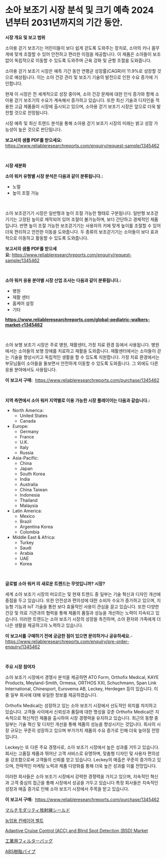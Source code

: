<p><h1>소아 보조기 시장 분석 및 크기 예측 2024년부터 2031년까지의 기간 동안.</h1></p><p><strong>시장 개요 및 보고 범위</strong></p>
<p><p>소아용 걷기 보조기는 어린이들이 보다 쉽게 걷도록 도와주는 장치로, 소아의 키나 몸무게에 맞게 조절할 수 있어 안전하고 편리한 이점을 제공합니다. 이 제품은 소아들이 보조 없이 독립적으로 이동할 수 있도록 도와주며 근육 강화 및 균형 조절을 도와줍니다.</p><p>소아용 걷기 보조기 시장은 예측 기간 동안 연평균 성장률(CAGR)이 11.9%로 성장할 것으로 예상됩니다. 이는 소아 건강 관리 및 보조기 기술의 발전으로 인한 수요 증가에 기인합니다.</p><p>현재 이 시장은 전 세계적으로 성장 중이며, 소아 건강 문제에 대한 인식 증가와 함께 소아용 걷기 보조기의 수요가 계속해서 증가하고 있습니다. 또한 최신 기술과 디자인을 적용한 고급 제품들이 시장에 출시되고 있으며, 소아용 걷기 보조기 시장은 앞으로 더욱 발전할 것으로 전망됩니다.</p><p>시장 예측 및 최신 트렌드 분석을 통해 소아용 걷기 보조기 시장의 미래는 밝고 성장 가능성이 높은 것으로 판단됩니다.</p></p>
<p><strong>보고서의 샘플 PDF를 받으세요:</strong> <a href="https://www.reliableresearchreports.com/enquiry/request-sample/1345462">https://www.reliableresearchreports.com/enquiry/request-sample/1345462</a></p>
<p>&nbsp;</p>
<p><strong>시장 세분화</strong></p>
<p><strong>소아 워커 유형별 시장 분석은 다음과 같이 분류됩니다.:</strong></p>
<p><ul><li>노멀</li><li>높이 조절 가능</li></ul></p>
<p>&nbsp;</p>
<p><p>소아 보조걷기기 시장은 일반형과 높이 조절 가능한 형태로 구분됩니다. 일반형 보조걷기기는 고정된 높이로 제작되어 있어 조절이 불가능하며, 보다 간단하고 경제적인 제품입니다. 반면 높이 조절 가능한 보조걷기기는 사용자의 키에 맞게 높이를 조절할 수 있어 더욱 편리하고 안전한 이동을 도와줍니다. 두 종류의 보조걷기기는 소아들이 보다 효과적으로 이동하고 활동할 수 있도록 도와줍니다.</p></p>
<p><strong>보고서의 샘플 PDF를 받으세요:</strong>&nbsp;<a href="https://www.reliableresearchreports.com/enquiry/request-sample/1345462">https://www.reliableresearchreports.com/enquiry/request-sample/1345462</a></p>
<p>&nbsp;</p>
<p><strong> 소아 워커 응용 분야별 시장 산업 조사는 다음과 같이 분류됩니다.:</strong></p>
<p><ul><li>병원</li><li>재활 센터</li><li>홈케어 설정</li><li>기타</li></ul></p>
<p><strong><a href="https://www.reliableresearchreports.com/global-pediatric-walkers-market-r1345462">https://www.reliableresearchreports.com/global-pediatric-walkers-market-r1345462</a></strong></p>
<p>&nbsp;</p>
<p><p>소아 보행 보조기 시장은 주로 병원, 재활센터, 가정 치료 환경 등에서 사용됩니다. 병원에서는 소아들의 보행 장애를 치료하고 재활을 도와줍니다. 재활센터에서는 소아들이 걷는 기술을 향상시키고 독립적인 생활을 할 수 있도록 지원합니다. 가정 치료 환경에서는 부모님들이 소아들을 돌보면서 안전하게 이동할 수 있도록 도와줍니다. 그 외에도 다른 응용 분야에서도 사용됩니다.</p></p>
<p><strong>이 보고서 구매:</strong>&nbsp; <a href="https://www.reliableresearchreports.com/purchase/1345462">https://www.reliableresearchreports.com/purchase/1345462</a></p>
<p>&nbsp;</p>
<p><strong>지역 측면에서 소아 워커 지역별로 이용 가능한 시장 플레이어는 다음과 같습니다.:</strong></p>
<p><ul>
    <li>
        North America:
        <ul>
            <li>United States</li>
            <li>Canada</li>
        </ul>
    </li>
    <li>
        Europe:
        <ul>
            <li>Germany</li>
            <li>France</li>
            <li>U.K.</li>
            <li>Italy</li>
            <li>Russia</li>
        </ul>
    </li>
    <li>
        Asia-Pacific:
        <ul>
            <li>China</li>
            <li>Japan</li>
            <li>South Korea</li>
            <li>India</li>
            <li>Australia</li>
            <li>China Taiwan</li>
            <li>Indonesia</li>
            <li>Thailand</li>
            <li>Malaysia</li>
        </ul>
    </li>
    <li>
        Latin America:
        <ul>
            <li>Mexico</li>
            <li>Brazil</li>
            <li>Argentina Korea</li>
            <li>Colombia</li>
        </ul>
    </li>
    <li>
        Middle East & Africa:
        <ul>
            <li>Turkey</li>
            <li>Saudi</li>
            <li>Arabia</li>
            <li>UAE</li>
            <li>Korea</li>
        </ul>
    </li>
    </ul></p>
<p>&nbsp;</p>
<p><strong>글로벌 소아 워커 의 새로운 트렌드는 무엇입니까? 시장?</strong></p>
<p><p>세계 소아 보조기 시장의 떠오르는 및 현재 트렌드 중 일부는 기술 혁신과 디자인 개선에 중점을 두고 있습니다. 또한 안전성과 편의성에 대한 소비자 수요가 증가하고 있으며, 지능형 기능과 IoT 기술을 통한 보다 효율적인 사용이 관심을 끌고 있습니다. 또한 다양한 건강 및 의료 기관과의 협력을 통해 제품의 품질과 성능을 개선하는 노력이 지속되고 있습니다. 이러한 트렌드는 소아 보조기 시장의 성장을 촉진하며, 소아 환자와 가족에게 더 나은 생활을 제공하고자 노력하고 있습니다.</p></p>
<p><strong>이 보고서를 구매하기 전에 궁금한 점이 있으면 문의하거나 공유하세요.</strong>- <a href="https://www.reliableresearchreports.com/enquiry/pre-order-enquiry/1345462">https://www.reliableresearchreports.com/enquiry/pre-order-enquiry/1345462</a></p>
<p>&nbsp;</p>
<p><strong>주요 시장 참여자</strong></p>
<p><p>소아 보조기 시장에서 경쟁사 분석을 제공하면 ATO Form, Orthofix Medical, KAYE Products, Meyland-Smith, Ormesa, ORTHOS XXI, Schuchmann, Span Link International, Chinesport, Eurovema AB, Leckey, Herdegen 등이 있습니다. 이 중 일부 회사에 대해 유일한 정보를 제공하겠습니다.</p><p>Orthofix Medical는 성장하고 있는 소아 보조기 시장에서 선도적인 위치를 차지하고 있습니다. 고객들 사이에서 신뢰성과 품질에 대한 명성을 갖춘 Orthofix Medical은 지속적으로 혁신적인 제품을 출시하여 시장 경쟁력을 유지하고 있습니다. 최근의 동향 중 일부는 기술 혁신 및 디자인 개선을 통해 제품의 성능을 향상시키는 것입니다. 회사의 시장 규모는 꾸준히 성장하고 있으며 부가가치 제품의 수요 증가로 인해 더욱 높아질 전망입니다.</p><p>Leckey는 또 다른 주요 경쟁사로, 소아 보조기 시장에서 높은 성과를 거두고 있습니다. 회사는 고품질 제품과 뛰어난 고객 서비스로 유명하며, 맞춤형 디자인 및 사용자 편의성을 강조함으로써 고객들의 신뢰를 얻고 있습니다. Leckey의 매출은 꾸준히 증가하고 있으며, 전략적인 마케팅 노력과 제품 다양화를 통해 더욱 높은 성과를 이룰 전망입니다.</p><p>이러한 회사들은 소아 보조기 시장에서 강력한 경쟁력을 가지고 있으며, 지속적인 혁신과 고객 중심의 접근을 통해 시장에서 성공을 거두고 있습니다.특정 회사들은 지속적인 성장과 매출 증가로 인해 소아 보조기 시장에서 주목을 받고 있습니다.</p></p>
<p><strong>이 보고서 구매:</strong>&nbsp;&nbsp;<a href="https://www.reliableresearchreports.com/purchase/1345462">https://www.reliableresearchreports.com/purchase/1345462</a></p>
<p><p><a href="https://github.com/nemesis2824/Market-Research-Report-List-1/blob/main/618314522150.md">マルチモダリティ放射線シールド</a></p><p><a href="https://medium.com/@jenniferstanley2022/%EB%86%8D%EC%97%85%EC%9A%A9-%EC%BB%A8%EB%B2%A0%EC%9D%B4%EC%96%B4-%EB%B2%A8%ED%8A%B8-%EC%8B%9C%EC%9E%A5%EC%9D%98-%EC%A7%80%ED%91%9C-%ED%95%B4%EB%8F%85-%EC%8B%9C%EC%9E%A5-%EC%A0%90%EC%9C%A0%EC%9C%A8-%ED%8A%B8%EB%A0%8C%EB%93%9C-%EB%B0%8F-%EC%84%B1%EC%9E%A5-%ED%8C%A8%ED%84%B4-28334b82bb5b">농업용 컨베이어 벨트</a></p><p><a href="https://www.linkedin.com/pulse/insights-adaptive-cruise-control-acc-blind-spot-detection-rucce?trackingId=cbyLM4B274ZTwAS5UbiuhQ%3D%3D">Adaptive Cruise Control (ACC) and Blind Spot Detection (BSD) Market</a></p><p><a href="https://medium.com/@eduardoramez/%E7%94%A3%E6%A5%AD%E7%94%A8%E3%83%95%E3%82%A3%E3%83%AB%E3%82%BF%E3%83%BC%E3%83%90%E3%83%83%E3%82%B0%E5%B8%82%E5%A0%B4%E3%81%AF-%E5%B8%82%E5%A0%B4%E3%82%B7%E3%82%A7%E3%82%A2-%E5%B8%82%E5%A0%B4%E5%8B%95%E5%90%91-%E5%B8%82%E5%A0%B4%E6%88%90%E9%95%B7%E3%81%AB%E9%96%A2%E3%81%99%E3%82%8B%E6%83%85%E5%A0%B1%E3%82%92%E6%8F%90%E4%BE%9B%E3%81%97%E3%81%BE%E3%81%99-d9892ea14af1">工業用フィルターバッグ</a></p><p><a href="https://medium.com/@jefferyyan895/abs%E3%83%91%E3%82%A4%E3%83%97%E5%B8%82%E5%A0%B4%E3%81%AF-%E5%B8%82%E5%A0%B4%E3%82%B7%E3%82%A7%E3%82%A2-%E5%B8%82%E5%A0%B4%E5%8B%95%E5%90%91-%E5%B8%82%E5%A0%B4%E6%88%90%E9%95%B7%E3%81%AB%E9%96%A2%E3%81%99%E3%82%8B%E6%83%85%E5%A0%B1%E3%82%92%E6%8F%90%E4%BE%9B%E3%81%97%E3%81%BE%E3%81%99-352cf0007b9d">ABS樹脂パイプ</a></p></p>